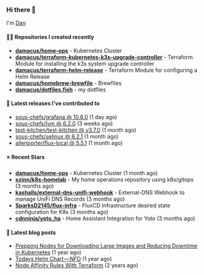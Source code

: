 

### Hi there 👋

I'm [Dan](https://medium.com/@dan.m.webb)

#### 👨‍💻 Repositories I created recently
- **[damacus/home-ops](https://github.com/damacus/home-ops)** - Kubernetes Cluster
- **[damacus/terraform-kubernetes-k3s-upgrade-controller](https://github.com/damacus/terraform-kubernetes-k3s-upgrade-controller)** - Terraform Module for installing the k3s system upgrade controller
- **[damacus/terraform-helm-release](https://github.com/damacus/terraform-helm-release)** - Terraform Module for configuring a Helm Release
- **[damacus/homebrew-brewfile](https://github.com/damacus/homebrew-brewfile)** - Brewfiles
- **[damacus/dotfiles.fish](https://github.com/damacus/dotfiles.fish)** - my dotfiles

#### 🚀 Latest releases I've contributed to


- [sous-chefs/grafana @ 10.8.0](https://github.com/sous-chefs/grafana/releases/tag/10.8.0) (1 day ago)
- [sous-chefs/lvm @ 6.2.0](https://github.com/sous-chefs/lvm/releases/tag/6.2.0) (3 weeks ago)
- [test-kitchen/test-kitchen @ v3.7.0](https://github.com/test-kitchen/test-kitchen/releases/tag/v3.7.0) (1 month ago)
- [sous-chefs/selinux @ 6.2.1](https://github.com/sous-chefs/selinux/releases/tag/6.2.1) (1 month ago)
- [allenporter/flux-local @ 5.5.1](https://github.com/allenporter/flux-local/releases/tag/5.5.1) (1 month ago)

#### ⭐ Recent Stars


- **[damacus/home-ops](https://github.com/damacus/home-ops)** - Kubernetes Cluster (1 month ago)
- **[szinn/k8s-homelab](https://github.com/szinn/k8s-homelab)** - My home operations repository using k8s/gitops (3 months ago)
- **[kashalls/external-dns-unifi-webhook](https://github.com/kashalls/external-dns-unifi-webhook)** - External-DNS Webhook to manage UniFi DNS Records (3 months ago)
- **[SparksD2145/flux-infra](https://github.com/SparksD2145/flux-infra)** - FluxCD Infrastructure desired state configuration for K8s (3 months ago)
- **[cdnninja/yoto_ha](https://github.com/cdnninja/yoto_ha)** - Home Assistant Integration for Yoto (3 months ago)

#### 📄 Latest blog posts
- [Prepping Nodes for Downloading Large Images and Reducing Downtime in Kubernetes](https://medium.com/@dan.m.webb/prepping-nodes-for-downloading-large-images-and-reducing-downtime-in-kubernetes-551ead53f0?source=rss-bbba9c670f6e------2) (1 year ago)
- [Todays Helm Chart — NFD](https://medium.com/@dan.m.webb/todays-helm-chart-nfd-efe64f156edd?source=rss-bbba9c670f6e------2) (1 year ago)
- [Node Affinity Rules With Terraform](https://awstip.com/node-affinity-rules-with-terraform-a0766e0bb1da?source=rss-bbba9c670f6e------2) (2 years ago)
